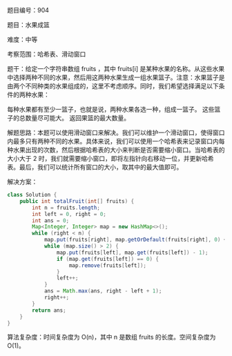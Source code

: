 题目编号：904

题目：水果成篮

难度：中等

考察范围：哈希表、滑动窗口

题干：给定一个字符串数组 fruits ，其中 fruits[i] 是某种水果的名称。从这些水果中选择两种不同的水果，然后用这两种水果生成一组水果篮子。注意：水果篮子是由两个不同种类的水果组成的，这里不考虑顺序。同时，我们希望选择满足以下条件的两种水果：

每种水果都有至少一篮子，也就是说，两种水果各选一种，组成一篮子。
这些篮子的总数量尽可能大。
返回果篮的最大数量。

解题思路：本题可以使用滑动窗口来解决。我们可以维护一个滑动窗口，使得窗口内最多只有两种不同的水果。具体来说，我们可以使用一个哈希表来记录窗口内每种水果出现的次数，然后根据哈希表的大小来判断是否需要缩小窗口。当哈希表的大小大于 2 时，我们就需要缩小窗口，即将左指针向右移动一位，并更新哈希表。最后，我们可以统计所有窗口的大小，取其中的最大值即可。

解决方案：

```java
class Solution {
    public int totalFruit(int[] fruits) {
        int n = fruits.length;
        int left = 0, right = 0;
        int ans = 0;
        Map<Integer, Integer> map = new HashMap<>();
        while (right < n) {
            map.put(fruits[right], map.getOrDefault(fruits[right], 0) + 1);
            while (map.size() > 2) {
                map.put(fruits[left], map.get(fruits[left]) - 1);
                if (map.get(fruits[left]) == 0) {
                    map.remove(fruits[left]);
                }
                left++;
            }
            ans = Math.max(ans, right - left + 1);
            right++;
        }
        return ans;
    }
}
```

算法复杂度：时间复杂度为 O(n)，其中 n 是数组 fruits 的长度。空间复杂度为 O(1)。